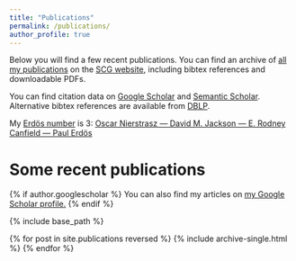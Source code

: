 ```yaml
---
title: "Publications"
permalink: /publications/
author_profile: true
---
```


Below you will find a few recent publications.
You can find an archive of [all my publications](https://scg.unibe.ch/scgbib/?query=Nierstrasz&filter=Year) on the [SCG website](https://scg.unibe.ch), including bibtex references and downloadable PDFs.

You can find citation data on [Google Scholar](http://scholar.google.com/citations?user=Yi00hUYAAAAJ) and
[Semantic Scholar](https://www.semanticscholar.org/author/O.-Nierstrasz/144591580).
Alternative bibtex references are available from [DBLP](http://www.informatik.uni-trier.de/~ley/db/indices/a-tree/n/Nierstrasz:Oscar.html).

My [Erdös number](https://en.wikipedia.org/wiki/Erd%C5%91s_number) is 3: [Oscar Nierstrasz &mdash; David M. Jackson &mdash; E. Rodney Canfield &mdash; Paul Erdös](https://scg.unibe.ch/scgbib/?query=onerdos123&filter=Year)

# Some recent publications

{% if author.googlescholar %}
  You can also find my articles on <u><a href="{{author.googlescholar}}">my Google Scholar profile</a>.</u>
{% endif %}

{% include base_path %}

{% for post in site.publications reversed %}
  {% include archive-single.html %}
{% endfor %}
